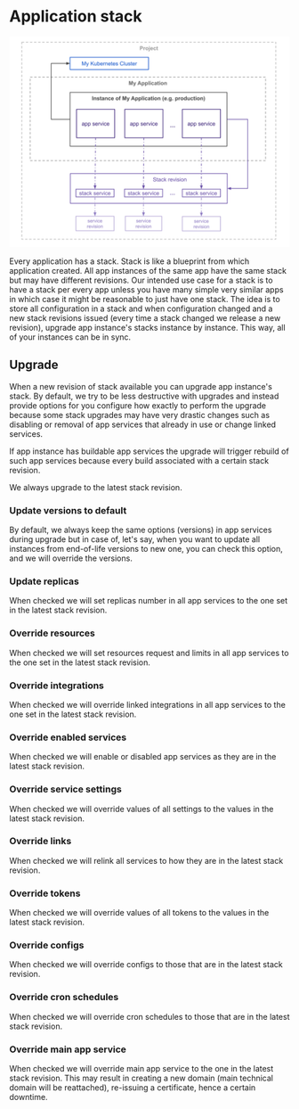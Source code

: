 # Application stack

![](./images/instance.svg)

Every application has a stack. Stack is like a blueprint from which application created. All app instances of the same app have the same stack but may have different revisions. Our intended use case for a stack is to have a stack per every app unless you have many simple very similar apps in which case it might be reasonable to just have one stack. The idea is to store all configuration in a stack and when configuration changed and a new stack revisions issued (every time a stack changed we release a new revision), upgrade app instance's stacks instance by instance. This way, all of your instances can be in sync.

## Upgrade

When a new revision of stack available you can upgrade app instance's stack. By default, we try to be less destructive with upgrades and instead provide options for you configure how exactly to perform the upgrade because some stack upgrades may have very drastic changes such as disabling or removal of app services that already in use or change linked services.

If app instance has buildable app services the upgrade will trigger rebuild of such app services because every build associated with a certain stack revision.

We always upgrade to the latest stack revision.

### Update versions to default

By default, we always keep the same options (versions) in app services during upgrade but in case of, let's say, when you want to update all instances from end-of-life versions to new one, you can check this option, and we will override the versions. 

### Update replicas

When checked we will set replicas number in all app services to the one set in the latest stack revision.

### Override resources

When checked we will set resources request and limits in all app services to the one set in the latest stack revision.

### Override integrations

When checked we will override linked integrations in all app services to the one set in the latest stack revision.

### Override enabled services

When checked we will enable or disabled app services as they are in the latest stack revision.

### Override service settings

When checked we will override values of all settings to the values in the latest stack revision.

### Override links

When checked we will relink all services to how they are in the latest stack revision.

### Override tokens

When checked we will override values of all tokens to the values in the latest stack revision.

### Override configs

When checked we will override configs to those that are in the latest stack revision.

### Override cron schedules

When checked we will override cron schedules to those that are in the latest stack revision.

### Override main app service

When checked we will override main app service to the one in the latest stack revision. This may result in creating a new domain (main technical domain will be reattached), re-issuing a certificate, hence a certain downtime.
